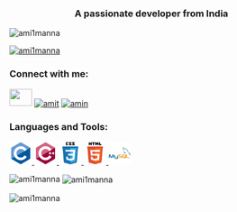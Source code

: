 <h3 align="center">A passionate developer from India</h3>

<p align="left"> <img src="https://komarev.com/ghpvc/?username=ami1manna&label=Profile%20views&color=0e75b6&style=flat" alt="ami1manna" /> </p>

<p align="left"> <a href="https://github.com/ryo-ma/github-profile-trophy"><img src="https://github-profile-trophy.vercel.app/?username=ami1manna" alt="ami1manna" /></a> </p>

<h3 align="left">Connect with me:</h3>
<p align="left">
  <a href="https://www.codechef.com/users/amit_manna1" ><img src ="https://icons-for-free.com/iconfiles/png/512/codechef-1324440139527402917.png" height="30" width ="40"></a>
<a href="https://instagram.com/amit" target="blank"><img align="center" src="https://raw.githubusercontent.com/rahuldkjain/github-profile-readme-generator/master/src/images/icons/Social/instagram.svg" alt="amit" height="30" width="40" /></a>
<a href="https://www.youtube.com/channel/UCkZWbvQF0q3GyMRMHMkF-dw" target="blank"><img align="center" src="https://raw.githubusercontent.com/rahuldkjain/github-profile-readme-generator/master/src/images/icons/Social/youtube.svg" alt="amin" height="30" width="40" /></a>
</p>

<h3 align="left">Languages and Tools:</h3>
<p align="left"> <a href="https://www.cprogramming.com/" target="_blank"> <img src="https://raw.githubusercontent.com/devicons/devicon/master/icons/c/c-original.svg" alt="c" width="40" height="40"/> </a> <a href="https://www.w3schools.com/cpp/" target="_blank"> <img src="https://raw.githubusercontent.com/devicons/devicon/master/icons/cplusplus/cplusplus-original.svg" alt="cplusplus" width="40" height="40"/> </a> <a href="https://www.w3schools.com/css/" target="_blank"> <img src="https://raw.githubusercontent.com/devicons/devicon/master/icons/css3/css3-original-wordmark.svg" alt="css3" width="40" height="40"/> </a> <a href="https://www.w3.org/html/" target="_blank"> <img src="https://raw.githubusercontent.com/devicons/devicon/master/icons/html5/html5-original-wordmark.svg" alt="html5" width="40" height="40"/> </a> <a href="https://www.mysql.com/" target="_blank"> <img src="https://raw.githubusercontent.com/devicons/devicon/master/icons/mysql/mysql-original-wordmark.svg" alt="mysql" width="40" height="40"/> </a> </p>

<p><img align="left" src="https://github-readme-stats.vercel.app/api/top-langs?username=ami1manna&show_icons=true&locale=en&layout=compact" alt="ami1manna" /></p>

<p>&nbsp;<img align="center" src="https://github-readme-stats.vercel.app/api?username=ami1manna&show_icons=true&locale=en" alt="ami1manna" /></p>

<p><img align="center" src="https://github-readme-streak-stats.herokuapp.com/?user=ami1manna&" alt="ami1manna" /></p>
